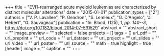 +++
title = "EVI1-rearranged acute myeloid leukemias are characterized by distinct molecular alterations"
date = "2015-01-01"
publication_types = ["2"]
authors = ["V. P. Lavallee", "P. Gendron", "S. Lemieux", "G. D'Angelo", "J. Hebert", "G. Sauvageau"]
publication = "In: Blood, (125), 1, _pp. 140--3_, https://doi.org/10.1182/blood-2014-07-591529"
abstract = ""
abstract_short = ""
image_preview = ""
selected = false
projects = []
tags = []
url_pdf = ""
url_preprint = ""
url_code = ""
url_dataset = ""
url_project = ""
url_slides = ""
url_video = ""
url_poster = ""
url_source = ""
math = true
highlight = true
[header]
image = ""
caption = ""
+++
